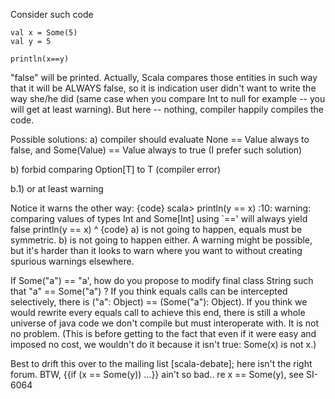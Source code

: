 Consider such code

    val x = Some(5)
    val y = 5

    println(x==y)

"false" will be printed. Actually, Scala compares those entities in such way that it will be ALWAYS false, so it is indication user didn't want to write the way she/he did (same case when you compare Int to null for example -- you will get at least warning). But here -- nothing, compiler happily compiles the code.

Possible solutions:
a) compiler should evaluate None == Value always to false, and Some(Value) == Value always to true (I prefer such solution)

b) forbid comparing Option[T] to T (compiler error)

b.1) or at least warning


Notice it warns the other way:
{code}
scala> println(y == x)
<console>:10: warning: comparing values of types Int and Some[Int] using `==' will always yield false
              println(y == x)
                        ^
{code}
a) is not going to happen, equals must be symmetric.  b) is not going to happen either.  A warning might be possible, but it's harder than it looks to warn where you want to without creating spurious warnings elsewhere.

If Some("a") == "a', how do you propose to modify final class String such that "a" == Some("a") ? If you think equals calls can be intercepted selectively, there is ("a": Object) == (Some("a"): Object).  If you think we would rewrite every equals call to achieve this end, there is still a whole universe of java code we don't compile but must interoperate with.  It is not no problem.  (This is before getting to the fact that even if it were easy and imposed no cost, we wouldn't do it because it isn't true: Some(x) is not x.)


Best to drift this over to the mailing list [scala-debate]; here isn't the right forum. BTW, {{if (x == Some\(y)) ...}} ain't so bad..
re x == Some\(y\), see SI-6064
